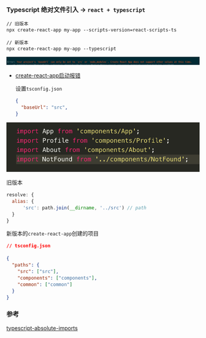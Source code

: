 ### Typescript 绝对文件引入 -> `react + typescript`

```shell
// 旧版本
npx create-react-app my-app --scripts-version=react-scripts-ts

// 新版本
npx create-react-app my-app --typescript
```



![create-react-app-baseUrl.png](./images/create-react-app-baseUrl.png)

- [create-react-app启动报错](https://github.com/facebook/create-react-app/issues/6850)

  设置`tsconfig.json`

  ```json
  {
    "baseUrl": "src",
  }
  ```

![absolute-import.png](./images/absolute-import.png)

旧版本

```javascript
resolve: {
  alias: {
      'src': path.join(__dirname, '../src') // path
  }
}
```

新版本的`create-react-app`创建的项目

```json
// tsconfig.json

{
  "paths": {
    "src": ["src"],
    "components": ["components"],
    "common": ["common"]
  }
}
```

### 参考

[typescript-absolute-imports](https://create-react-app.dev/docs/importing-a-component#absolute-imports)